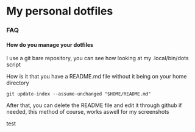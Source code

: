 # My personal dotfiles 

### FAQ
#### How do you manage your dotfiles
I use a git bare repository, you can see how looking at my .local/bin/dots script

How is it that you have a README.md file without it being on your home directory

`git update-index --assume-unchanged "$HOME/README.md"`

After that, you can delete the README file and edit it through github if needed, this method of course, works aswell for my screenshots

test
